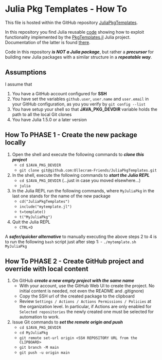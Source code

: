 # Julia Pkg Templates - How To

This file is hosted within the GitHub repository [JuliaPkgTemplates](https://github.com/Ollecram-Friends/JuliaPkgTemplates). 

In this repository you find Julia reusable [code](mytemplate.jl) showing how to exploit functionality implemented by the [PkgTemplates.jl](https://github.com/invenia/PkgTemplates.jl) Julia project. Documentation of the latter is found [there](https://invenia.github.io/PkgTemplates.jl/stable/). 

Code in this repository ***is NOT a Julia package***, but rather a ***precursor*** for building new Julia packages with a similar structure in a ***repeatable way***.

## Assumptions

I assume that  
1. You have a GitHub account configured for **SSH**
2. You have set the variables `github.user`, `user.name` and `user.email` in your GitHub configuration, as you you verify by `git config --list`  
3. You have setup your shell so that **JAVA_PKG_DEVDIR** variable holds the path to all the local Git clones
4. You have Julia 1.5.0 or a later version 

## How To PHASE 1 - Create the new package locally

1. Open the shell and execute the following commands to ***clone this project***
    - `cd $JAVA_PKG_DEVDIR`
    - `git clone git@github.com:Ollecram-Friends/JuliaPkgTemplates.git`
2. In the shell, execute the following commands to ***start the Julia REPL***
    - `cd $JAVA_PKG_DEVDIR`   (...just in case you moved elsewhere...)
    - `julia`
3. In the Julia REPL run the following commands, where `MyJuliaPkg` in the last one stands for the name of the new package
    - `cd("JuliaPkgTemplates")`
    - `include("mytemplate.jl")`
    - `t=template()`
    - `t("MyJuliaPkg")`
4. Quit the Julia REPL
    - `CTRL+D`

A ***safer/quicker alternative*** to manually executing the above steps 2 to 4 is to run the following `bash` script just after step 1:
    - `./mytemplate.sh MyJuliaPkg` 

## How To PHASE 2 - Create GitHub project and override with local content

1. On GitHub ***create a new empty project with the same name***
    - With your account, use the GitHub Web UI to create the project. No initial content is needed, not even the README and .gitignore)
    - Copy the SSH url of the created package to the clipboard
    - Review `Settings / Actions / Actions Permissions / Policies` at the organization level. In particular, if Actions are only enabled for `Selected repositories` the newly created one must be selected for automation to work.
2. Issue Git commands to ***set the remote origin and push***
    - `cd $JAVA_PKG_DEVDIR`
    - `cd MyJuliaPkg`
    - `git remote set-url origin <SSH REPOSITORY URL from the CLIPBOARD>`
    - `git branch -M main`
    - `git push -u origin main`

